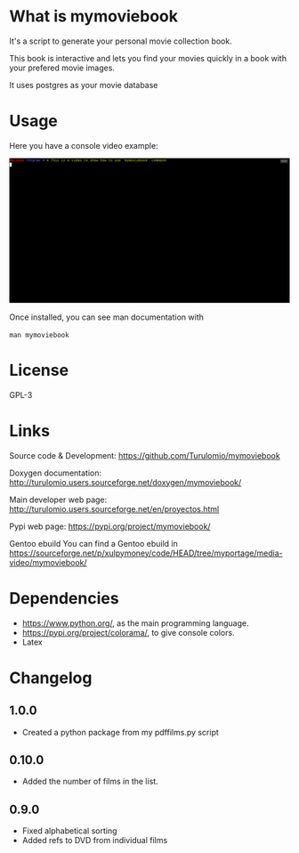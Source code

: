 What is mymoviebook
===================
It's a script to generate your personal movie collection book. 

This book is interactive and lets you find your movies quickly in a book with your prefered movie images.

It uses postgres as your movie database

Usage
=====

Here you have a console video example:

![English howto](https://raw.githubusercontent.com/Turulomio/mymoviebook/master/doc/ttyrec/mymoviebook_howto_en.gif)

Once installed, you can see man documentation with

`man mymoviebook`

License
=======
GPL-3

Links
=====

Source code & Development:
    https://github.com/Turulomio/mymoviebook

Doxygen documentation:
    http://turulomio.users.sourceforge.net/doxygen/mymoviebook/

Main developer web page:
    http://turulomio.users.sourceforge.net/en/proyectos.html
    
Pypi web page:
    https://pypi.org/project/mymoviebook/

Gentoo ebuild
    You can find a Gentoo ebuild in https://sourceforge.net/p/xulpymoney/code/HEAD/tree/myportage/media-video/mymoviebook/


Dependencies
============
* https://www.python.org/, as the main programming language.
* https://pypi.org/project/colorama/, to give console colors.
* Latex

Changelog
=========
1.0.0
-----
- Created a python package from my pdffilms.py script


0.10.0
------
- Added the number of films in the list.

0.9.0
-----
- Fixed alphabetical sorting
- Added refs to DVD from individual films
